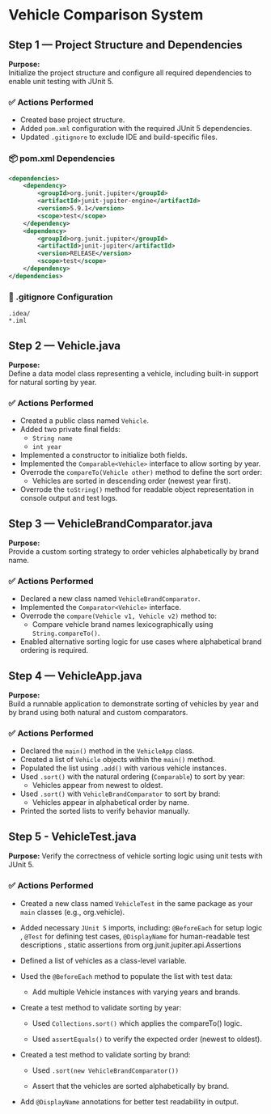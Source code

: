 # Vehicle Comparison System

## Step 1 — Project Structure and Dependencies

**Purpose:**  
Initialize the project structure and configure all required dependencies to enable unit testing with JUnit 5.

### ✅ Actions Performed

- Created base project structure.
- Added `pom.xml` configuration with the required JUnit 5 dependencies.
- Updated `.gitignore` to exclude IDE and build-specific files.

### 📦 pom.xml Dependencies

```xml
<dependencies>
    <dependency>
        <groupId>org.junit.jupiter</groupId>
        <artifactId>junit-jupiter-engine</artifactId>
        <version>5.9.1</version>
        <scope>test</scope>
    </dependency>
    <dependency>
        <groupId>org.junit.jupiter</groupId>
        <artifactId>junit-jupiter</artifactId>
        <version>RELEASE</version>
        <scope>test</scope>
    </dependency>
</dependencies>
```
### 📄 .gitignore Configuration
```
.idea/
*.iml
```
## Step 2 — Vehicle.java

**Purpose:**  
Define a data model class representing a vehicle, including built-in support for natural sorting by year.

### ✅ Actions Performed

- Created a public class named `Vehicle`.
- Added two private final fields:
    - `String name`
    - `int year`
- Implemented a constructor to initialize both fields.
- Implemented the `Comparable<Vehicle>` interface to allow sorting by year.
- Overrode the `compareTo(Vehicle other)` method to define the sort order:
    - Vehicles are sorted in descending order (newest year first).
- Overrode the `toString()` method for readable object representation in console output and test logs.

## Step 3 — VehicleBrandComparator.java

**Purpose:**  
Provide a custom sorting strategy to order vehicles alphabetically by brand name.

### ✅ Actions Performed

- Declared a new class named `VehicleBrandComparator`.
- Implemented the `Comparator<Vehicle>` interface.
- Overrode the `compare(Vehicle v1, Vehicle v2)` method to:
    - Compare vehicle brand names lexicographically using `String.compareTo()`.
- Enabled alternative sorting logic for use cases where alphabetical brand ordering is required.

## Step 4 — VehicleApp.java

**Purpose:**  
Build a runnable application to demonstrate sorting of vehicles by year and by brand using both natural and custom comparators.

### ✅ Actions Performed

- Declared the `main()` method in the `VehicleApp` class.
- Created a list of `Vehicle` objects within the `main()` method.
- Populated the list using `.add()` with various vehicle instances.
- Used `.sort()` with the natural ordering (`Comparable`) to sort by year:
    - Vehicles appear from newest to oldest.
- Used `.sort()` with `VehicleBrandComparator` to sort by brand:
    - Vehicles appear in alphabetical order by name.
- Printed the sorted lists to verify behavior manually.

## Step 5 - VehicleTest.java

**Purpose:**
Verify the correctness of vehicle sorting logic using unit tests with JUnit 5.

### ✅ Actions Performed

- Created a new class named `VehicleTest` in the same package as your `main` classes (e.g., org.vehicle).

- Added necessary `JUnit 5` imports, including: `@BeforeEach` for setup logic , `@Test` for defining test cases, `@DisplayName` for human-readable test descriptions , static assertions from org.junit.jupiter.api.Assertions

- Defined a list of vehicles as a class-level variable.

- Used the `@BeforeEach` method to populate the list with test data:

  - Add multiple Vehicle instances with varying years and brands.

- Create a test method to validate sorting by year:

  - Used `Collections.sort()` which applies the compareTo() logic.

  - Used `assertEquals()` to verify the expected order (newest to oldest).

- Created a test method to validate sorting by brand:

  - Used `.sort(new VehicleBrandComparator())`

  - Assert that the vehicles are sorted alphabetically by brand.

- Add `@DisplayName` annotations for better test readability in output.


